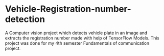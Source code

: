 # Vehicle-Registration-number-detection
A Computer vision project which detects vehicle plate in an image and extracts the registration number made with help of TensorFlow Models.
This project was done for my 4th semester Fundamentals of communication project.
